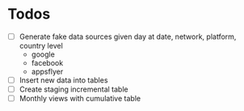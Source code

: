 # Todos


- [ ] Generate fake data sources given day at date, network, platform, country level
    * google
    * facebook
    * appsflyer
- [ ] Insert new data into tables
- [ ] Create staging incremental table
- [ ] Monthly views with cumulative table
